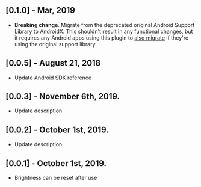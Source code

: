 ## [0.1.0] - Mar, 2019
* **Breaking change**. Migrate from the deprecated original Android Support
  Library to AndroidX. This shouldn't result in any functional changes, but it
  requires any Android apps using this plugin to [also
  migrate](https://developer.android.com/jetpack/androidx/migrate) if they're
  using the original support library.
  
## [0.0.5] - August 21, 2018

* Update Android SDK reference

## [0.0.3] - November 6th, 2019.

* Update description

## [0.0.2] - October 1st, 2019.

* Update description

## [0.0.1] - October 1st, 2019.

* Brightness can be reset after use

